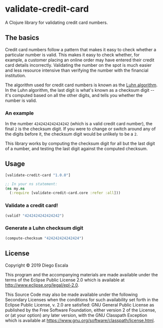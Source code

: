 # validate-credit-card

A Clojure library for validating credit card numbers.

## The basics

Credit card numbers follow a pattern that makes it easy to check whether a particular number is valid. This makes it easy to check whether, for example, a customer placing an online order may have entered their credit card details incorrectly. Validating the number on the spot is much easier and less resource intensive than verifying the number with the financial institution.

The algorithm used for credit card numbers is known as the [Luhn algorithm](https://en.wikipedia.org/wiki/Luhn_algorithm "Wikipedia article on the Luhn algorithm"). In the Luhn algorithm, the last digit is what's known as a checksum digit -- it's computed based on all the other digits, and tells you whether the number is valid.

### An example

In the number `4242424242424242` (which is a valid credit card number), the final `2` is the checksum digit. If you were to change or switch around any of the digits before it, the checksum digit would be unlikely to be a `2`.

This library works by computing the checksum digit for all but the last digit of a number, and testing the last digit against the computed checksum.

## Usage

```clojure
[validate-credit-card "1.0.0"]

;; In your ns statement:
(ns my.ns
  (:require [validate-credit-card.core :refer :all]))
```

### Validate a credit card!

```clojure
(valid? "4242424242424242")
```

### Generate a Luhn checksum digit

```clojure
(compute-checksum "424242424242424")
```

## License

Copyright © 2019 Diego Escala

This program and the accompanying materials are made available under the
terms of the Eclipse Public License 2.0 which is available at
http://www.eclipse.org/legal/epl-2.0.

This Source Code may also be made available under the following Secondary
Licenses when the conditions for such availability set forth in the Eclipse
Public License, v. 2.0 are satisfied: GNU General Public License as published by
the Free Software Foundation, either version 2 of the License, or (at your
option) any later version, with the GNU Classpath Exception which is available
at https://www.gnu.org/software/classpath/license.html.
